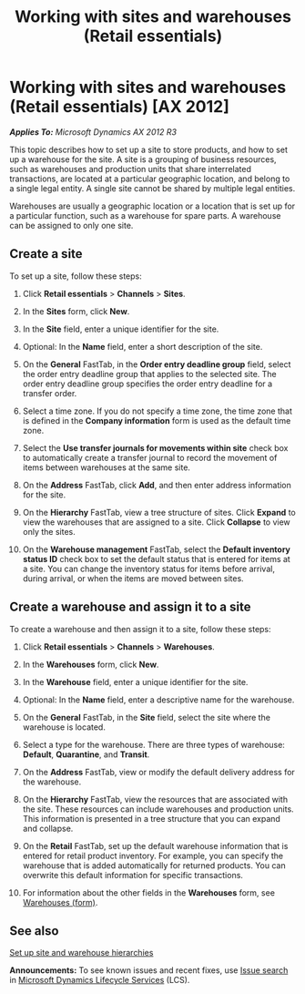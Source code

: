﻿---
title: Working with sites and warehouses (Retail essentials)
TOCTitle: Working with sites and warehouses (Retail essentials)
ms:assetid: d5bc4e89-8568-4c02-8863-fca16fdacabd
ms:mtpsurl: https://technet.microsoft.com/en-us/library/Dn736962(v=AX.60)
ms:contentKeyID: 62200439
ms.date: 11/13/2014
mtps_version: v=AX.60
---

# Working with sites and warehouses (Retail essentials) [AX 2012]


_**Applies To:** Microsoft Dynamics AX 2012 R3_

This topic describes how to set up a site to store products, and how to set up a warehouse for the site. A site is a grouping of business resources, such as warehouses and production units that share interrelated transactions, are located at a particular geographic location, and belong to a single legal entity. A single site cannot be shared by multiple legal entities.

Warehouses are usually a geographic location or a location that is set up for a particular function, such as a warehouse for spare parts. A warehouse can be assigned to only one site.

## Create a site

To set up a site, follow these steps:

1.  Click **Retail essentials** \> **Channels** \> **Sites**.

2.  In the **Sites** form, click **New**.

3.  In the **Site** field, enter a unique identifier for the site.

4.  Optional: In the **Name** field, enter a short description of the site.

5.  On the **General** FastTab, in the **Order entry deadline group** field, select the order entry deadline group that applies to the selected site. The order entry deadline group specifies the order entry deadline for a transfer order.

6.  Select a time zone. If you do not specify a time zone, the time zone that is defined in the **Company information** form is used as the default time zone.

7.  Select the **Use transfer journals for movements within site** check box to automatically create a transfer journal to record the movement of items between warehouses at the same site.

8.  On the **Address** FastTab, click **Add**, and then enter address information for the site.

9.  On the **Hierarchy** FastTab, view a tree structure of sites. Click **Expand** to view the warehouses that are assigned to a site. Click **Collapse** to view only the sites.

10. On the **Warehouse management** FastTab, select the **Default inventory status ID** check box to set the default status that is entered for items at a site. You can change the inventory status for items before arrival, during arrival, or when the items are moved between sites.

## Create a warehouse and assign it to a site

To create a warehouse and then assign it to a site, follow these steps:

1.  Click **Retail essentials** \> **Channels** \> **Warehouses**.

2.  In the **Warehouses** form, click **New**.

3.  In the **Warehouse** field, enter a unique identifier for the site.

4.  Optional: In the **Name** field, enter a descriptive name for the warehouse.

5.  On the **General** FastTab, in the **Site** field, select the site where the warehouse is located.

6.  Select a type for the warehouse. There are three types of warehouse: **Default**, **Quarantine**, and **Transit**.

7.  On the **Address** FastTab, view or modify the default delivery address for the warehouse.

8.  On the **Hierarchy** FastTab, view the resources that are associated with the site. These resources can include warehouses and production units. This information is presented in a tree structure that you can expand and collapse.

9.  On the **Retail** FastTab, set up the default warehouse information that is entered for retail product inventory. For example, you can specify the warehouse that is added automatically for returned products. You can overwrite this default information for specific transactions.

10. For information about the other fields in the **Warehouses** form, see [Warehouses (form)](https://technet.microsoft.com/en-us/library/aa620570\(v=ax.60\)).

## See also

[Set up site and warehouse hierarchies](set-up-site-and-warehouse-hierarchies.md)

  
**Announcements:** To see known issues and recent fixes, use [Issue search](http://go.microsoft.com/fwlink/?linkid=389258) in [Microsoft Dynamics Lifecycle Services](http://go.microsoft.com/fwlink/?linkid=306505) (LCS).

